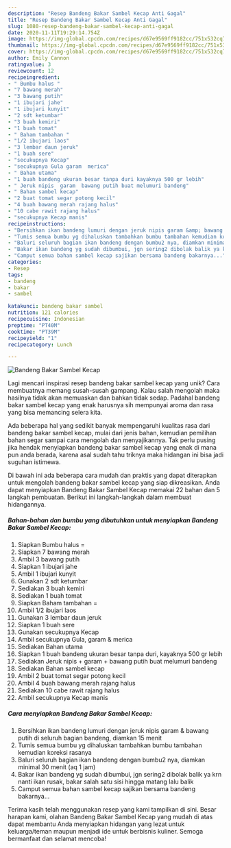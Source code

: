 ```yaml
---
description: "Resep Bandeng Bakar Sambel Kecap Anti Gagal"
title: "Resep Bandeng Bakar Sambel Kecap Anti Gagal"
slug: 1080-resep-bandeng-bakar-sambel-kecap-anti-gagal
date: 2020-11-11T19:29:14.754Z
image: https://img-global.cpcdn.com/recipes/d67e9569ff9182cc/751x532cq70/bandeng-bakar-sambel-kecap-foto-resep-utama.jpg
thumbnail: https://img-global.cpcdn.com/recipes/d67e9569ff9182cc/751x532cq70/bandeng-bakar-sambel-kecap-foto-resep-utama.jpg
cover: https://img-global.cpcdn.com/recipes/d67e9569ff9182cc/751x532cq70/bandeng-bakar-sambel-kecap-foto-resep-utama.jpg
author: Emily Cannon
ratingvalue: 3
reviewcount: 12
recipeingredient:
- " Bumbu halus "
- "7 bawang merah"
- "3 bawang putih"
- "1 ibujari jahe"
- "1 ibujari kunyit"
- "2 sdt ketumbar"
- "3 buah kemiri"
- "1 buah tomat"
- " Baham tambahan "
- "1/2 ibujari laos"
- "3 lembar daun jeruk"
- "1 buah sere"
- "secukupnya Kecap"
- "secukupnya Gula garam  merica"
- " Bahan utama"
- "1 buah bandeng ukuran besar tanpa duri kayaknya 500 gr lebih"
- " Jeruk nipis  garam  bawang putih buat melumuri bandeng"
- " Bahan sambel kecap"
- "2 buat tomat segar potong kecil"
- "4 buah bawang merah rajang halus"
- "10 cabe rawit rajang halus"
- "secukupnya Kecap manis"
recipeinstructions:
- "Bersihkan ikan bandeng lumuri dengan jeruk nipis garam &amp; bawang putih di seluruh bagian bandeng, diamkan 15 menit"
- "Tumis semua bumbu yg dihaluskan tambahkan bumbu tambahan kemudian koreksi rasanya"
- "Baluri seluruh bagian ikan bandeng dengan bumbu2 nya, diamkan minimal 30 menit (aq 1 jam)"
- "Bakar ikan bandeng yg sudah dibumbui, jgn sering2 dibolak balik ya krn nanti ikan rusak, bakar salah satu sisi hingga matang lalu balik"
- "Camput semua bahan sambel kecap sajikan bersama bandeng bakarnya..."
categories:
- Resep
tags:
- bandeng
- bakar
- sambel

katakunci: bandeng bakar sambel 
nutrition: 121 calories
recipecuisine: Indonesian
preptime: "PT40M"
cooktime: "PT39M"
recipeyield: "1"
recipecategory: Lunch

---
```



![Bandeng Bakar Sambel Kecap](https://img-global.cpcdn.com/recipes/d67e9569ff9182cc/751x532cq70/bandeng-bakar-sambel-kecap-foto-resep-utama.jpg)

Lagi mencari inspirasi resep bandeng bakar sambel kecap yang unik? Cara membuatnya memang susah-susah gampang. Kalau salah mengolah maka hasilnya tidak akan memuaskan dan bahkan tidak sedap. Padahal bandeng bakar sambel kecap yang enak harusnya sih mempunyai aroma dan rasa yang bisa memancing selera kita.



Ada beberapa hal yang sedikit banyak mempengaruhi kualitas rasa dari bandeng bakar sambel kecap, mulai dari jenis bahan, kemudian pemilihan bahan segar sampai cara mengolah dan menyajikannya. Tak perlu pusing jika hendak menyiapkan bandeng bakar sambel kecap yang enak di mana pun anda berada, karena asal sudah tahu triknya maka hidangan ini bisa jadi suguhan istimewa.


Di bawah ini ada beberapa cara mudah dan praktis yang dapat diterapkan untuk mengolah bandeng bakar sambel kecap yang siap dikreasikan. Anda dapat menyiapkan Bandeng Bakar Sambel Kecap memakai 22 bahan dan 5 langkah pembuatan. Berikut ini langkah-langkah dalam membuat hidangannya.

<!--inarticleads1-->

##### Bahan-bahan dan bumbu yang dibutuhkan untuk menyiapkan Bandeng Bakar Sambel Kecap:

1. Siapkan  Bumbu halus =
1. Siapkan 7 bawang merah
1. Ambil 3 bawang putih
1. Siapkan 1 ibujari jahe
1. Ambil 1 ibujari kunyit
1. Gunakan 2 sdt ketumbar
1. Sediakan 3 buah kemiri
1. Sediakan 1 buah tomat
1. Siapkan  Baham tambahan =
1. Ambil 1/2 ibujari laos
1. Gunakan 3 lembar daun jeruk
1. Siapkan 1 buah sere
1. Gunakan secukupnya Kecap
1. Ambil secukupnya Gula, garam &amp; merica
1. Sediakan  Bahan utama
1. Siapkan 1 buah bandeng ukuran besar tanpa duri, kayaknya 500 gr lebih
1. Sediakan  Jeruk nipis + garam + bawang putih buat melumuri bandeng
1. Sediakan  Bahan sambel kecap
1. Ambil 2 buat tomat segar potong kecil
1. Ambil 4 buah bawang merah rajang halus
1. Sediakan 10 cabe rawit rajang halus
1. Ambil secukupnya Kecap manis




<!--inarticleads2-->

##### Cara menyiapkan Bandeng Bakar Sambel Kecap:

1. Bersihkan ikan bandeng lumuri dengan jeruk nipis garam &amp; bawang putih di seluruh bagian bandeng, diamkan 15 menit
1. Tumis semua bumbu yg dihaluskan tambahkan bumbu tambahan kemudian koreksi rasanya
1. Baluri seluruh bagian ikan bandeng dengan bumbu2 nya, diamkan minimal 30 menit (aq 1 jam)
1. Bakar ikan bandeng yg sudah dibumbui, jgn sering2 dibolak balik ya krn nanti ikan rusak, bakar salah satu sisi hingga matang lalu balik
1. Camput semua bahan sambel kecap sajikan bersama bandeng bakarnya...




Terima kasih telah menggunakan resep yang kami tampilkan di sini. Besar harapan kami, olahan Bandeng Bakar Sambel Kecap yang mudah di atas dapat membantu Anda menyiapkan hidangan yang lezat untuk keluarga/teman maupun menjadi ide untuk berbisnis kuliner. Semoga bermanfaat dan selamat mencoba!
